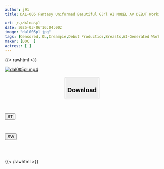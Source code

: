 ```yaml
---
author: j91
title: DAL-005 Fantasy Uniformed Beautiful Girl AI MODEL AV DEBUT Working Office Lady Edition

url: /v/dal005pl
date: 2025-03-06T16:04:00Z
image: "dal005pl.jpg"
tags: [Censored, OL,Creampie,Debut Production,Breasts,AI-Generated Works	]
maker: [DOC  ]
actress: [ ]
---
```



{{< rawhtml >}}

<div class="video" data-videoid="ZJM8jLrvVbUPl3">
    <a href="javascript:;">
        <img src="/v/dal005pl/dal005pl.jpg" width="WIDTH" height="HEIGHT" alt="dal005pl.mp4" loading="lazy">
    </a>
</div>

<script type="text/javascript" src="https://j91.asia/asset/on-demand-st.js"></script>

<br>
  <link rel="stylesheet" href="https://j91.asia/asset/bs5.css">
  
  <center>
  <button class="btn btn-primary" type="button" data-bs-toggle="collapse" data-bs-target=".multi-collapse" aria-expanded="false" aria-controls="multiCollapseExample1 multiCollapseExample2"><h2>Download</h2></button></center>
</p>
<div class="row">
  <div class="col">
    <div class="collapse multi-collapse" id="multiCollapseExample1">
      <div class="card card-body">
	      	      <br>
<div class="buttons">  
<p><a href="/v/dal005pl/st.html" target="_blank"><button class="btn-hover color-3"><i class="fa fa-download"></i> ST</button></a></p></div>
    </div>
  </div>
</div>
  <div class="col">
    <div class="collapse multi-collapse" id="multiCollapseExample2">
      <div class="card card-body">
	      <br>
<div class="buttons">
<p><a href="/v/dal005pl/sw.html" target="_blank"><button class="btn-hover color-2"><i class="fa fa-download"></i> SW</button></a></p></div>
<br><br>
      </div>
    </div>
  </div>
</div>

{{< /rawhtml >}}